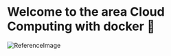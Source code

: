 # Welcome to the area Cloud Computing with docker :whale:
![ReferenceImage](/images/Credential_Managment_Service 💳.png)



